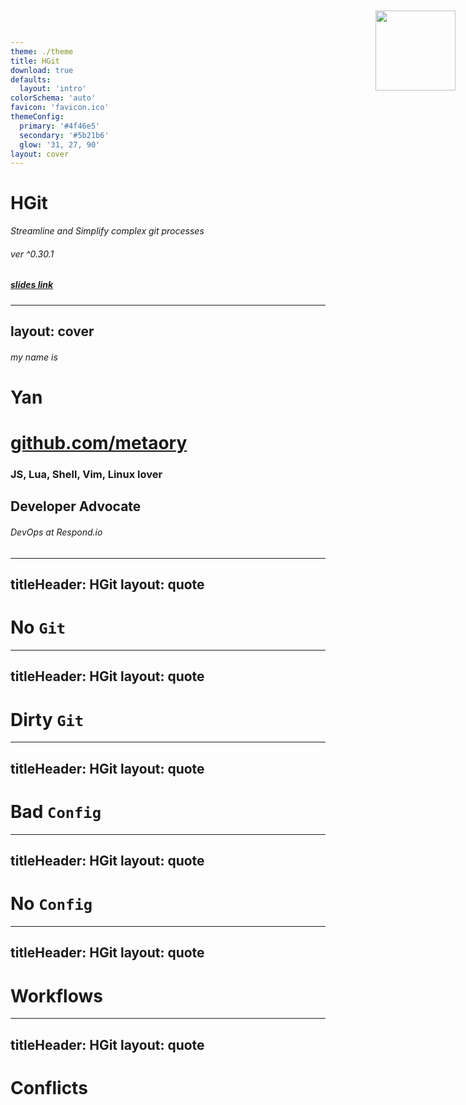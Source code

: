 ```yaml
---
theme: ./theme
title: HGit
download: true
defaults:
  layout: 'intro'
colorSchema: 'auto'
favicon: 'favicon.ico'
themeConfig:
  primary: '#4f46e5'
  secondary: '#5b21b6'
  glow: '31, 27, 90'
layout: cover
---
```


# HGit
<i>Streamline and Simplify complex git processes</i>

###### ver ^0.30.1
##### [slides link](https://metaory.github.io/hgit-talk/)

---
layout: cover
---

<img width="128" style="position: absolute; top: 20px; right: 20px;" src="/logo.png">

###### my name is
# Yan

# [github.com/metaory](https://github.com/metaory/)

### JS, Lua, Shell, Vim, Linux lover
## Developer Advocate

######  DevOps at Respond.io

---
titleHeader: HGit
layout: quote
---

# No  `Git`

---
titleHeader: HGit
layout: quote
---

# Dirty `Git`

---
titleHeader: HGit
layout: quote
---

# Bad  `Config`

---
titleHeader: HGit
layout: quote
---

# No  `Config`

---
titleHeader: HGit
layout: quote
---

# Workflows

---
titleHeader: HGit
layout: quote
---

# Conflicts
